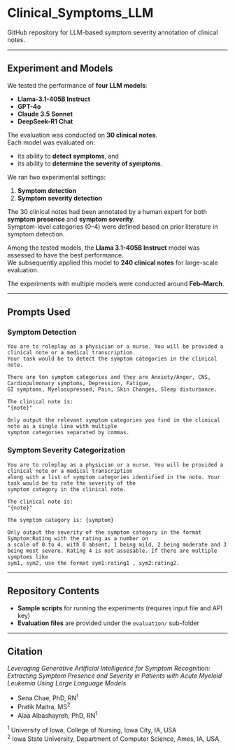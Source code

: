 # Clinical_Symptoms_LLM

GitHub repository for LLM-based symptom severity annotation of clinical notes.

---

## Experiment and Models

We tested the performance of **four LLM models**:  
- **Llama-3.1-405B Instruct**  
- **GPT-4o**  
- **Claude 3.5 Sonnet**  
- **DeepSeek-R1 Chat**

The evaluation was conducted on **30 clinical notes**.  
Each model was evaluated on:  
- its ability to **detect symptoms**, and  
- its ability to **determine the severity of symptoms**.

We ran two experimental settings:  
1. **Symptom detection**  
2. **Symptom severity detection**

The 30 clinical notes had been annotated by a human expert for both **symptom presence** and **symptom severity**.  
Symptom-level categories (0–4) were defined based on prior literature in symptom detection.

Among the tested models, the **Llama 3.1-405B Instruct** model was assessed to have the best performance.  
We subsequently applied this model to **240 clinical notes** for large-scale evaluation.

The experiments with multiple models were conducted around **Feb–March**.

---

## Prompts Used

### Symptom Detection

```text
You are to roleplay as a physician or a nurse. You will be provided a clinical note or a medical transcription. 
Your task would be to detect the symptom categories in the clinical note. 

There are ten symptom categories and they are Anxiety/Anger, CNS, Cardiopulmonary symptoms, Depression, Fatigue, 
GI symptoms, Myelosupressed, Pain, Skin Changes, Sleep disturbance. 

The clinical note is:
"{note}"

Only output the relevant symptom categories you find in the clinical note as a single line with multiple 
symptom categories separated by commas.
```

### Symptom Severity Categorization

```text
You are to roleplay as a physician or a nurse. You will be provided a clinical note or a medical transcription 
along with a list of symptom categories identified in the note. Your task would be to rate the severity of the 
symptom category in the clinical note. 

The clinical note is:
"{note}" 

The symptom category is: {symptom}

Only output the severity of the symptom category in the format Symptom:Rating with the rating as a number on 
a scale of 0 to 4, with 0 absent, 1 being mild, 2 being moderate and 3 being most severe. Rating 4 is not assesable. If there are multiple symptoms like 
sym1, sym2, use the format sym1:rating1 , sym2:rating2.
```

---

## Repository Contents

- **Sample scripts** for running the experiments (requires input file and API key)  
- **Evaluation files** are provided under the `evaluation/` sub-folder  

---

## Citation

*Leveraging Generative Artificial Intelligence for Symptom Recognition: Extracting Symptom Presence and Severity in Patients with Acute Myeloid Leukemia Using Large Language Models*

- Sena Chae, PhD, RN<sup>1</sup>  
- Pratik Maitra, MS<sup>2</sup>  
- Alaa Albashayreh, PhD, RN<sup>1</sup>  

<sup>1</sup> University of Iowa, College of Nursing, Iowa City, IA, USA  
<sup>2</sup> Iowa State University, Department of Computer Science, Ames, IA, USA  


